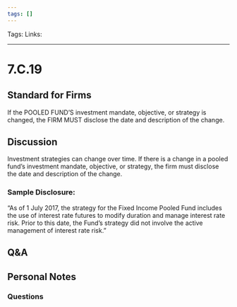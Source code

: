 ```yaml
---
tags: []
---
```

Tags:
Links: 
___
# 7.C.19
## Standard for Firms
If the POOLED FUND’S investment mandate, objective, or strategy is changed, the FIRM MUST disclose the date and description of the change.
## Discussion
Investment strategies can change over time. If there is a change in a pooled fund’s investment mandate, objective, or strategy, the firm must disclose the date and description of the change.
### Sample Disclosure:
“As of 1 July 2017, the strategy for the Fixed Income Pooled Fund includes the use of interest rate futures to modify duration and manage interest rate risk. Prior to this date, the Fund’s strategy did not involve the active management of interest rate risk.”
## Q&A

## Personal Notes

### Questions